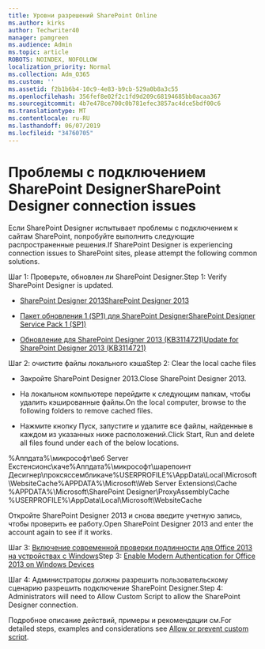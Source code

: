 ```yaml
---
title: Уровни разрешений SharePoint Online
ms.author: kirks
author: Techwriter40
manager: pamgreen
ms.audience: Admin
ms.topic: article
ROBOTS: NOINDEX, NOFOLLOW
localization_priority: Normal
ms.collection: Adm_O365
ms.custom: ''
ms.assetid: f2b1b6b4-10c9-4e83-b9cb-529a0b8a3c55
ms.openlocfilehash: 356fef8e02f2c1fd9d209c68194685bb0acaa367
ms.sourcegitcommit: 4b7e478ce700c0b781efec3857ac4dce5bdf00c6
ms.translationtype: MT
ms.contentlocale: ru-RU
ms.lasthandoff: 06/07/2019
ms.locfileid: "34760705"
---
```

# <a name="sharepoint-designer-connection-issues"></a><span data-ttu-id="6d4fe-102">Проблемы с подключением SharePoint Designer</span><span class="sxs-lookup"><span data-stu-id="6d4fe-102">SharePoint Designer connection issues</span></span> 

<span data-ttu-id="6d4fe-103">Если SharePoint Designer испытывает проблемы с подключением к сайтам SharePoint, попробуйте выполнить следующие распространенные решения.</span><span class="sxs-lookup"><span data-stu-id="6d4fe-103">If SharePoint Designer is experiencing connection issues to SharePoint sites, please attempt the following common solutions.</span></span>

<span data-ttu-id="6d4fe-104">Шаг 1: Проверьте, обновлен ли SharePoint Designer.</span><span class="sxs-lookup"><span data-stu-id="6d4fe-104">Step 1: Verify SharePoint Designer is updated.</span></span>

- [<span data-ttu-id="6d4fe-105">SharePoint Designer 2013</span><span class="sxs-lookup"><span data-stu-id="6d4fe-105">SharePoint Designer 2013</span></span>](https://www.microsoft.com/download/details.aspx?id=35491)

- [<span data-ttu-id="6d4fe-106">Пакет обновления 1 (SP1) для SharePoint Designer</span><span class="sxs-lookup"><span data-stu-id="6d4fe-106">SharePoint Designer Service Pack 1 (SP1)</span></span>](https://support.microsoft.com/help/2817441/description-of-microsoft-sharepoint-designer-2013-service-pack-1-sp1)

- [<span data-ttu-id="6d4fe-107">Обновление для SharePoint Designer 2013 (KB3114721)</span><span class="sxs-lookup"><span data-stu-id="6d4fe-107">Update for SharePoint Designer 2013 (KB3114721)</span></span>](https://support.microsoft.com/help/3114721/august-2-2016-update-for-sharepoint-designer-2013-kb3114721)

<span data-ttu-id="6d4fe-108">Шаг 2: очистите файлы локального кэша</span><span class="sxs-lookup"><span data-stu-id="6d4fe-108">Step 2: Clear the local cache files</span></span>

- <span data-ttu-id="6d4fe-109">Закройте SharePoint Designer 2013.</span><span class="sxs-lookup"><span data-stu-id="6d4fe-109">Close SharePoint Designer 2013.</span></span>

- <span data-ttu-id="6d4fe-110">На локальном компьютере перейдите к следующим папкам, чтобы удалить кэшированные файлы.</span><span class="sxs-lookup"><span data-stu-id="6d4fe-110">On the local computer, browse to the following folders to remove cached files.</span></span>

- <span data-ttu-id="6d4fe-111">Нажмите кнопку Пуск, запустите и удалите все файлы, найденные в каждом из указанных ниже расположений.</span><span class="sxs-lookup"><span data-stu-id="6d4fe-111">Click Start, Run and delete all files found under each of the below locations.</span></span>

<span data-ttu-id="6d4fe-112">%Аппдата%\микрософт\веб Server Екстенсионс\каче%Аппдата%\микрософт\шарепоинт Десигнер\проксяссембликаче%USERPROFILE%\AppData\Local\Microsoft\WebsiteCache</span><span class="sxs-lookup"><span data-stu-id="6d4fe-112">%APPDATA%\Microsoft\Web Server Extensions\Cache %APPDATA%\Microsoft\SharePoint Designer\ProxyAssemblyCache %USERPROFILE%\AppData\Local\Microsoft\WebsiteCache</span></span>

<span data-ttu-id="6d4fe-113">Откройте SharePoint Designer 2013 и снова введите учетную запись, чтобы проверить ее работу.</span><span class="sxs-lookup"><span data-stu-id="6d4fe-113">Open SharePoint Designer 2013 and enter the account again to see if it works.</span></span>

<span data-ttu-id="6d4fe-114">Шаг 3: [Включение современной проверки подлинности для Office 2013 на устройствах с Windows](https://docs.microsoft.com/office365/admin/security-and-compliance/enable-modern-authentication?redirectSourcePath=/article/Enable-Modern-Authentication-for-Office-2013-on-Windows-devices-7dc1c01a-090f-4971-9677-f1b192d6c910&view=o365-worldwide)</span><span class="sxs-lookup"><span data-stu-id="6d4fe-114">Step 3: [Enable Modern Authentication for Office 2013 on Windows Devices](https://docs.microsoft.com/office365/admin/security-and-compliance/enable-modern-authentication?redirectSourcePath=/article/Enable-Modern-Authentication-for-Office-2013-on-Windows-devices-7dc1c01a-090f-4971-9677-f1b192d6c910&view=o365-worldwide)</span></span>

<span data-ttu-id="6d4fe-115">Шаг 4: Администраторы должны разрешить пользовательскому сценарию разрешить подключение SharePoint Designer.</span><span class="sxs-lookup"><span data-stu-id="6d4fe-115">Step 4: Administrators will need to Allow Custom Script to allow the SharePoint Designer connection.</span></span>

<span data-ttu-id="6d4fe-116">Подробное описание действий, примеры и рекомендации [](https://docs.microsoft.com/sharepoint/allow-or-prevent-custom-script)см.</span><span class="sxs-lookup"><span data-stu-id="6d4fe-116">For detailed steps, examples and considerations see [Allow or prevent custom script](https://docs.microsoft.com/sharepoint/allow-or-prevent-custom-script).</span></span>


